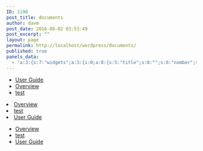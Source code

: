```yaml
---
ID: 1196
post_title: documents
author: davm
post_date: 2016-08-02 03:53:49
post_excerpt: ""
layout: page
permalink: http://localhost/wordpress/documents/
published: true
panels_data:
  - 'a:3:{s:7:"widgets";a:3:{i:0;a:8:{s:5:"title";s:0:"";s:6:"number";s:0:"";s:7:"orderby";s:11:"post_author";s:5:"order";s:3:"ASC";s:11:"show_author";b:0;s:9:"show_date";b:0;s:18:"show_comment_count";b:0;s:11:"panels_info";a:7:{s:5:"class";s:30:"Documentation_Documents_Widget";s:3:"raw";b:0;s:4:"grid";i:0;s:4:"cell";i:0;s:2:"id";i:0;s:9:"widget_id";s:36:"d0c1d2cc-de36-4686-aa47-4b79c42b927f";s:5:"style";a:1:{s:18:"background_display";s:4:"tile";}}}i:1;a:8:{s:5:"title";s:0:"";s:5:"depth";s:0:"";s:10:"sort_order";s:3:"ASC";s:7:"include";s:0:"";s:7:"exclude";s:0:"";s:11:"panels_info";a:6:{s:5:"class";s:38:"Documentation_Document_Children_Widget";s:4:"grid";i:1;s:4:"cell";i:0;s:2:"id";i:1;s:9:"widget_id";s:36:"c004da8a-53f7-4113-84a7-e54db09a80e2";s:5:"style";a:2:{s:27:"background_image_attachment";b:0;s:18:"background_display";s:4:"tile";}}s:11:"show_author";b:0;s:9:"show_date";b:0;}i:2;a:6:{s:5:"title";s:0:"";s:10:"root_depth";i:1;s:16:"supernode_height";i:1;s:23:"supernode_subnode_depth";i:1;s:13:"subnode_depth";i:1;s:11:"panels_info";a:6:{s:5:"class";s:39:"Documentation_Document_Hierarchy_Widget";s:4:"grid";i:1;s:4:"cell";i:1;s:2:"id";i:2;s:9:"widget_id";s:36:"fa00d06d-aa12-44e7-bd49-a17d8b0d5afe";s:5:"style";a:2:{s:27:"background_image_attachment";b:0;s:18:"background_display";s:4:"tile";}}}}s:5:"grids";a:2:{i:0;a:2:{s:5:"cells";i:1;s:5:"style";a:0:{}}i:1;a:2:{s:5:"cells";i:2;s:5:"style";a:0:{}}}s:10:"grid_cells";a:3:{i:0;a:2:{s:4:"grid";i:0;s:6:"weight";i:1;}i:1;a:2:{s:4:"grid";i:1;s:6:"weight";d:0.5;}i:2;a:2:{s:4:"grid";i:1;s:6:"weight";d:0.5;}}}'
---
```

<ul><li><a href="http://localhost/wordpress/document/user-guide/">User Guide</a></li><li><a href="http://localhost/wordpress/document/overview/">Overview</a></li><li><a href="http://localhost/wordpress/document/test/">test</a></li></ul><li class="page_item page-item-1190"><a href="http://localhost/wordpress/document/overview/">Overview</a></li>
<li class="page_item page-item-1194"><a href="http://localhost/wordpress/document/test/">test</a></li>
<li class="page_item page-item-1188"><a href="http://localhost/wordpress/document/user-guide/">User Guide</a></li>
<ul><li class="page_item page-item-1190"><a href="http://localhost/wordpress/document/overview/">Overview</a></li>
<li class="page_item page-item-1194"><a href="http://localhost/wordpress/document/test/">test</a></li>
<li class="page_item page-item-1188"><a href="http://localhost/wordpress/document/user-guide/">User Guide</a></li>
</ul>